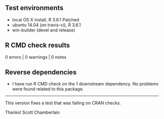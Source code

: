 ## Test environments

* local OS X install, R 3.6.1 Patched
* ubuntu 14.04 (on travis-ci), R 3.6.1
* win-builder (devel and release)

## R CMD check results

0 errors | 0 warnings | 0 notes

## Reverse dependencies

* I have run R CMD check on the 1 downstream dependency. No problems were found related to this package.

---

This version fixes a test that was failing on CRAN checks.

Thanks! 
Scott Chamberlain

